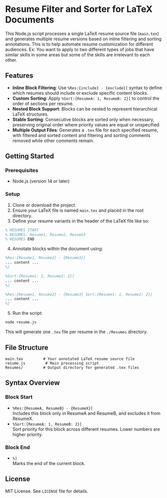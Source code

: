 # Resume Filter and Sorter for LaTeX Documents

This Node.js script processes a single LaTeX resume source file (`main.tex`) and generates multiple resume versions based on inline filtering and sorting annotations. 
This is to help automate resume customization for different audiences. Ex: You want to apply to two different types of jobs that have similar skills in some areas but some of the skills are irrelevant to each other.

## Features

- **Inline Block Filtering**: Use `%Res:{include} - {exclude}[` syntax to define which resumes should include or exclude specific content blocks.
- **Custom Sorting**: Apply `%Sort:{ResumeA: 1, ResumeB: 2}[` to control the order of sections per resume.
- **Nested Block Support**: Blocks can be nested to represent hierarchical LaTeX structures.
- **Stable Sorting**: Consecutive blocks are sorted only when necessary, preserving original order where priority values are equal or unspecified.
- **Multiple Output Files**: Generates a `.tex` file for each specified resume, with filtered and sorted content and filtering and sorting comments removed while other comments remain.

## Getting Started

### Prerequisites

- Node.js (version 14 or later)

### Setup
1. Clone or download the project.
2. Ensure your LaTeX file is named `main.tex` and placed in the root directory.
3. Define your resume variants in the header of the LaTeX file like so:

```latex
% RESUMES START
% RESUMES: Resume1, Resume2, Resume3
% RESUMES END
```

4. Annotate blocks within the document using:

```latex
%Res:{Resume1, Resume2} - {Resume3}[
... content ...
%]

%Sort:{Resume1: 1, Resume2: 2}[
... content ...
%]

%Res:{Resume1, Resume2} - {Resume3} Sort:{Resume1: 1, Resume2: 2}[
... content ...
%]
```

5. Run the script:

```bash
node resume.js
```

This will generate one `.tex` file per resume in the `./Resumes` directory.

## File Structure

```
main.tex         # Your annotated LaTeX resume source file
resume.js         # Main processing script
Resumes/         # Output directory for generated .tex files
```

## Syntax Overview

### Block Start

- `%Res:{ResumeA, ResumeB} - {ResumeX}[`  
  Includes this block only in ResumeA and ResumeB, and excludes it from ResumeX.
- `%Sort:{ResumeA: 1, ResumeB: 2}[`  
  Sort priority for this block across different resumes. Lower numbers are higher priority.

### Block End

- `%]`  
  Marks the end of the current block.

## License

MIT License. See `LICENSE` file for details.

